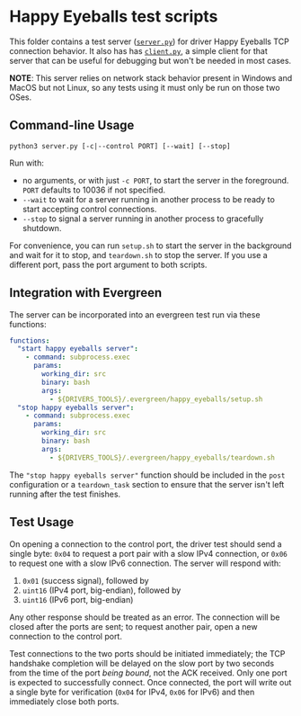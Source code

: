 # Happy Eyeballs test scripts

This folder contains a test server ([`server.py`](server.py)) for driver Happy Eyeballs TCP connection behavior.  It also has has [`client.py`](client.py), a simple client for that server that can be useful for debugging but won't be needed in most cases.

**NOTE**: This server relies on network stack behavior present in Windows and MacOS but not Linux, so any tests using it must only be run on those two OSes.

## Command-line Usage

`python3 server.py [-c|--control PORT] [--wait] [--stop]`

Run with:
* no arguments, or with just `-c PORT`, to start the server in the foreground.  `PORT` defaults to 10036 if not specified.
* `--wait` to wait for a server running in another process to be ready to start accepting control connections.
* `--stop` to signal a server running in another process to gracefully shutdown.

For convenience, you can run `setup.sh` to start the server in the background and wait for it to stop, and
`teardown.sh` to stop the server.  If you use a different port, pass the port argument to both scripts.

## Integration with Evergreen

The server can be incorporated into an evergreen test run via these functions:
```yaml
functions:
  "start happy eyeballs server":
    - command: subprocess.exec
      params:
        working_dir: src
        binary: bash
        args:
          - ${DRIVERS_TOOLS}/.evergreen/happy_eyeballs/setup.sh
  "stop happy eyeballs server":
    - command: subprocess.exec
      params:
        working_dir: src
        binary: bash
        args:
          - ${DRIVERS_TOOLS}/.evergreen/happy_eyeballs/teardown.sh
```
The `"stop happy eyeballs server"` function should be included in the `post` configuration or a `teardown_task` section to ensure that the server isn't left running after the test finishes.

## Test Usage

On opening a connection to the control port, the driver test should send a single byte: `0x04` to request a port pair with a slow IPv4 connection, or `0x06` to request one with a slow IPv6 connection. The server will respond with:
1. `0x01`  (success signal), followed by
2. `uint16` (IPv4 port, big-endian), followed by
3. `uint16` (IPv6 port, big-endian)

Any other response should be treated as an error.  The connection will be closed after the ports are sent; to request another pair, open a new connection to the control port.

Test connections to the two ports should be initiated immediately; the TCP handshake completion will be delayed on the slow port by two seconds from the time of the port _being bound_, not the ACK received. Only one port is expected to successfully connect. Once connected, the port will write out a single byte for verification (`0x04`
for IPv4, `0x06` for IPv6) and then immediately close both ports.
